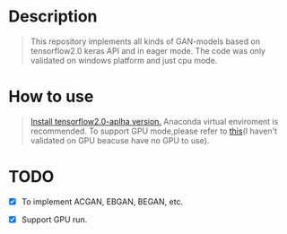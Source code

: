 # Description
> This repository implements all kinds of GAN-models based on tensorflow2.0 keras API and in eager mode. The code was only validated on windows platform and just cpu mode.


# How to use
> [Install tensorflow2.0-aplha version.](https://tensorflow.google.cn/install/pip)
> Anaconda virtual enviroment is recommended.
> To support GPU mode,please refer to [this](https://tensorflow.google.cn/guide/using_gpu)(I haven't validated on GPU beacuse have no GPU  to use).

# TODO
- [x] To implement ACGAN, EBGAN, BEGAN, etc.
- [x] Support GPU run.

